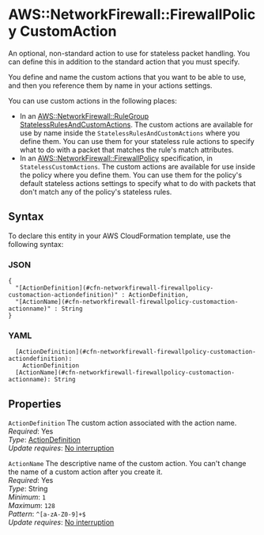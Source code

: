 # AWS::NetworkFirewall::FirewallPolicy CustomAction<a name="aws-properties-networkfirewall-firewallpolicy-customaction"></a>

An optional, non\-standard action to use for stateless packet handling\. You can define this in addition to the standard action that you must specify\.

You define and name the custom actions that you want to be able to use, and then you reference them by name in your actions settings\.

You can use custom actions in the following places:

- In an [AWS::NetworkFirewall::RuleGroup StatelessRulesAndCustomActions](aws-properties-networkfirewall-rulegroup-statelessrulesandcustomactions.md)\. The custom actions are available for use by name inside the `StatelessRulesAndCustomActions` where you define them\. You can use them for your stateless rule actions to specify what to do with a packet that matches the rule's match attributes\.
- In an [AWS::NetworkFirewall::FirewallPolicy](aws-resource-networkfirewall-firewallpolicy.md) specification, in `StatelessCustomActions`\. The custom actions are available for use inside the policy where you define them\. You can use them for the policy's default stateless actions settings to specify what to do with packets that don't match any of the policy's stateless rules\.

## Syntax<a name="aws-properties-networkfirewall-firewallpolicy-customaction-syntax"></a>

To declare this entity in your AWS CloudFormation template, use the following syntax:

### JSON<a name="aws-properties-networkfirewall-firewallpolicy-customaction-syntax.json"></a>

```
{
  "[ActionDefinition](#cfn-networkfirewall-firewallpolicy-customaction-actiondefinition)" : ActionDefinition,
  "[ActionName](#cfn-networkfirewall-firewallpolicy-customaction-actionname)" : String
}
```

### YAML<a name="aws-properties-networkfirewall-firewallpolicy-customaction-syntax.yaml"></a>

```
  [ActionDefinition](#cfn-networkfirewall-firewallpolicy-customaction-actiondefinition):
    ActionDefinition
  [ActionName](#cfn-networkfirewall-firewallpolicy-customaction-actionname): String
```

## Properties<a name="aws-properties-networkfirewall-firewallpolicy-customaction-properties"></a>

`ActionDefinition` <a name="cfn-networkfirewall-firewallpolicy-customaction-actiondefinition"></a>
The custom action associated with the action name\.  
_Required_: Yes  
_Type_: [ActionDefinition](aws-properties-networkfirewall-firewallpolicy-actiondefinition.md)  
_Update requires_: [No interruption](https://docs.aws.amazon.com/AWSCloudFormation/latest/UserGuide/using-cfn-updating-stacks-update-behaviors.html#update-no-interrupt)

`ActionName` <a name="cfn-networkfirewall-firewallpolicy-customaction-actionname"></a>
The descriptive name of the custom action\. You can't change the name of a custom action after you create it\.  
_Required_: Yes  
_Type_: String  
_Minimum_: `1`  
_Maximum_: `128`  
_Pattern_: `^[a-zA-Z0-9]+$`  
_Update requires_: [No interruption](https://docs.aws.amazon.com/AWSCloudFormation/latest/UserGuide/using-cfn-updating-stacks-update-behaviors.html#update-no-interrupt)
